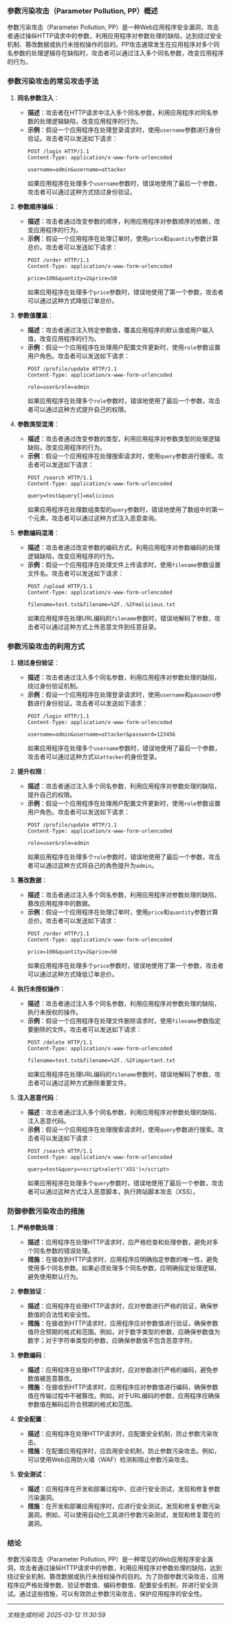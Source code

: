 ### 参数污染攻击（Parameter Pollution, PP）概述

参数污染攻击（Parameter Pollution, PP）是一种Web应用程序安全漏洞，攻击者通过操纵HTTP请求中的参数，利用应用程序对参数处理的缺陷，达到绕过安全机制、篡改数据或执行未授权操作的目的。PP攻击通常发生在应用程序对多个同名参数的处理逻辑存在缺陷时，攻击者可以通过注入多个同名参数，改变应用程序的行为。

### 参数污染攻击的常见攻击手法

1. **同名参数注入**：
   - **描述**：攻击者在HTTP请求中注入多个同名参数，利用应用程序对同名参数的处理逻辑缺陷，改变应用程序的行为。
   - **示例**：假设一个应用程序在处理登录请求时，使用`username`参数进行身份验证。攻击者可以发送如下请求：
     ```
     POST /login HTTP/1.1
     Content-Type: application/x-www-form-urlencoded

     username=admin&username=attacker
     ```
     如果应用程序在处理多个`username`参数时，错误地使用了最后一个参数，攻击者可以通过这种方式绕过身份验证。

2. **参数顺序操纵**：
   - **描述**：攻击者通过改变参数的顺序，利用应用程序对参数顺序的依赖，改变应用程序的行为。
   - **示例**：假设一个应用程序在处理订单时，使用`price`和`quantity`参数计算总价。攻击者可以发送如下请求：
     ```
     POST /order HTTP/1.1
     Content-Type: application/x-www-form-urlencoded

     price=100&quantity=2&price=50
     ```
     如果应用程序在处理多个`price`参数时，错误地使用了第一个参数，攻击者可以通过这种方式降低订单总价。

3. **参数值覆盖**：
   - **描述**：攻击者通过注入特定参数值，覆盖应用程序的默认值或用户输入值，改变应用程序的行为。
   - **示例**：假设一个应用程序在处理用户配置文件更新时，使用`role`参数设置用户角色。攻击者可以发送如下请求：
     ```
     POST /profile/update HTTP/1.1
     Content-Type: application/x-www-form-urlencoded

     role=user&role=admin
     ```
     如果应用程序在处理多个`role`参数时，错误地使用了最后一个参数，攻击者可以通过这种方式提升自己的权限。

4. **参数类型混淆**：
   - **描述**：攻击者通过改变参数的类型，利用应用程序对参数类型的处理逻辑缺陷，改变应用程序的行为。
   - **示例**：假设一个应用程序在处理搜索请求时，使用`query`参数进行搜索。攻击者可以发送如下请求：
     ```
     POST /search HTTP/1.1
     Content-Type: application/x-www-form-urlencoded

     query=test&query[]=malicious
     ```
     如果应用程序在处理数组类型的`query`参数时，错误地使用了数组中的第一个元素，攻击者可以通过这种方式注入恶意查询。

5. **参数编码混淆**：
   - **描述**：攻击者通过改变参数的编码方式，利用应用程序对参数编码的处理逻辑缺陷，改变应用程序的行为。
   - **示例**：假设一个应用程序在处理文件上传请求时，使用`filename`参数设置文件名。攻击者可以发送如下请求：
     ```
     POST /upload HTTP/1.1
     Content-Type: application/x-www-form-urlencoded

     filename=test.txt&filename=%2F..%2Fmalicious.txt
     ```
     如果应用程序在处理URL编码的`filename`参数时，错误地解码了参数，攻击者可以通过这种方式上传恶意文件到任意目录。

### 参数污染攻击的利用方式

1. **绕过身份验证**：
   - **描述**：攻击者通过注入多个同名参数，利用应用程序对参数处理的缺陷，绕过身份验证机制。
   - **示例**：假设一个应用程序在处理登录请求时，使用`username`和`password`参数进行身份验证。攻击者可以发送如下请求：
     ```
     POST /login HTTP/1.1
     Content-Type: application/x-www-form-urlencoded

     username=admin&username=attacker&password=123456
     ```
     如果应用程序在处理多个`username`参数时，错误地使用了最后一个参数，攻击者可以通过这种方式以`attacker`的身份登录。

2. **提升权限**：
   - **描述**：攻击者通过注入多个同名参数，利用应用程序对参数处理的缺陷，提升自己的权限。
   - **示例**：假设一个应用程序在处理用户配置文件更新时，使用`role`参数设置用户角色。攻击者可以发送如下请求：
     ```
     POST /profile/update HTTP/1.1
     Content-Type: application/x-www-form-urlencoded

     role=user&role=admin
     ```
     如果应用程序在处理多个`role`参数时，错误地使用了最后一个参数，攻击者可以通过这种方式将自己的角色提升为`admin`。

3. **篡改数据**：
   - **描述**：攻击者通过注入多个同名参数，利用应用程序对参数处理的缺陷，篡改应用程序中的数据。
   - **示例**：假设一个应用程序在处理订单时，使用`price`和`quantity`参数计算总价。攻击者可以发送如下请求：
     ```
     POST /order HTTP/1.1
     Content-Type: application/x-www-form-urlencoded

     price=100&quantity=2&price=50
     ```
     如果应用程序在处理多个`price`参数时，错误地使用了第一个参数，攻击者可以通过这种方式降低订单总价。

4. **执行未授权操作**：
   - **描述**：攻击者通过注入多个同名参数，利用应用程序对参数处理的缺陷，执行未授权的操作。
   - **示例**：假设一个应用程序在处理文件删除请求时，使用`filename`参数指定要删除的文件。攻击者可以发送如下请求：
     ```
     POST /delete HTTP/1.1
     Content-Type: application/x-www-form-urlencoded

     filename=test.txt&filename=%2F..%2Fimportant.txt
     ```
     如果应用程序在处理URL编码的`filename`参数时，错误地解码了参数，攻击者可以通过这种方式删除重要文件。

5. **注入恶意代码**：
   - **描述**：攻击者通过注入多个同名参数，利用应用程序对参数处理的缺陷，注入恶意代码。
   - **示例**：假设一个应用程序在处理搜索请求时，使用`query`参数进行搜索。攻击者可以发送如下请求：
     ```
     POST /search HTTP/1.1
     Content-Type: application/x-www-form-urlencoded

     query=test&query=<script>alert('XSS')</script>
     ```
     如果应用程序在处理多个`query`参数时，错误地使用了最后一个参数，攻击者可以通过这种方式注入恶意脚本，执行跨站脚本攻击（XSS）。

### 防御参数污染攻击的措施

1. **严格参数处理**：
   - **描述**：应用程序在处理HTTP请求时，应严格检查和处理参数，避免对多个同名参数的错误处理。
   - **措施**：在接收到HTTP请求时，应用程序应明确指定参数的唯一性，避免使用多个同名参数。如果必须处理多个同名参数，应明确指定处理逻辑，避免使用默认行为。

2. **参数验证**：
   - **描述**：应用程序在处理HTTP请求时，应对参数进行严格的验证，确保参数值的合法性和安全性。
   - **措施**：在接收到HTTP请求时，应用程序应对参数值进行验证，确保参数值符合预期的格式和范围。例如，对于数字类型的参数，应确保参数值为数字；对于字符串类型的参数，应确保参数值不包含恶意字符。

3. **参数编码**：
   - **描述**：应用程序在处理HTTP请求时，应对参数进行严格的编码，避免参数值被恶意篡改。
   - **措施**：在接收到HTTP请求时，应用程序应对参数值进行编码，确保参数值在传输过程中不被篡改。例如，对于URL编码的参数，应用程序应确保参数值在解码后符合预期的格式和范围。

4. **安全配置**：
   - **描述**：应用程序在处理HTTP请求时，应配置安全机制，防止参数污染攻击。
   - **措施**：在配置应用程序时，应启用安全机制，防止参数污染攻击。例如，可以使用Web应用防火墙（WAF）检测和阻止参数污染攻击。

5. **安全测试**：
   - **描述**：应用程序在开发和部署过程中，应进行安全测试，发现和修复参数污染漏洞。
   - **措施**：在开发和部署应用程序时，应进行安全测试，发现和修复参数污染漏洞。例如，可以使用自动化工具进行参数污染测试，发现和修复潜在的漏洞。

### 结论

参数污染攻击（Parameter Pollution, PP）是一种常见的Web应用程序安全漏洞，攻击者通过操纵HTTP请求中的参数，利用应用程序对参数处理的缺陷，达到绕过安全机制、篡改数据或执行未授权操作的目的。为了防御参数污染攻击，应用程序应严格处理参数、验证参数值、编码参数值、配置安全机制，并进行安全测试。通过这些措施，可以有效防止参数污染攻击，保护应用程序的安全性。

---

*文档生成时间: 2025-03-12 11:30:59*




















